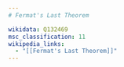 ```yaml
---
# Fermat's Last Theorem

wikidata: Q132469
msc_classification: 11
wikipedia_links:
  - "[[Fermat's Last Theorem]]"
---
```

